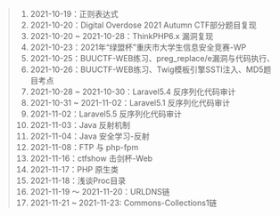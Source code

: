 > 1. 2021-10-19：正则表达式
> 2. 2021-10-20：Digital Overdose 2021 Autumn CTF部分题目复现
> 3. 2021-10-20 ~ 2021-10-28：ThinkPHP6.x 漏洞复现
> 4. 2021-10-23：2021年“绿盟杯”重庆市大学生信息安全竞赛-WP
> 5. 2021-10-25：BUUCTF-WEB练习、preg_replace/e漏洞与代码执行、
> 6. 2021-10-26：BUUCTF-WEB练习、Twig模板引擎SSTI注入、MD5题目考点
> 7. 2021-10-28 ~ 2021-10-30：Laravel5.4 反序列化代码审计
> 8. 2021-10-31 ~ 2021-11-02：Laravel5.1 反序列化代码审计
> 9. 2021-11-02：Laravel5.5 反序列化代码审计
> 10. 2021-11-03：Java 反射机制
> 11. 2021-11-04：Java 安全学习-反射
> 12. 2021-11-08：FTP 与 php-fpm
> 13. 2021-11-16：ctfshow 击剑杯-Web
> 14. 2021-11-17：PHP 原生类
> 15. 2021-11-18：浅谈Proc目录
> 16. 2021-11-19 ～ 2021-11-20：URLDNS链
> 17. 2021-11-21 ~ 2021-11-23: Commons-Collections1链